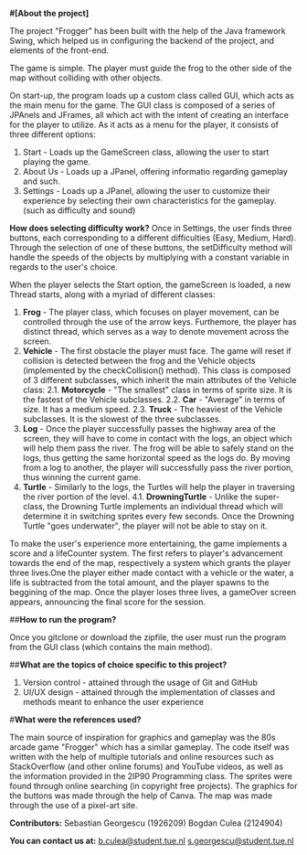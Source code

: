 **#[About the project]**

The project "Frogger" has been built with the help of the Java framework Swing, which helped us in configuring the backend of the project, and elements of the front-end.

The game is simple. The player must guide the frog to the other side of the map without colliding with other objects.

On start-up, the program loads up a custom class called GUI, which acts as the main menu for the game. The GUI class is composed of a series of JPAnels and JFrames, all which act with the intent of creating an interface for the player to utilize. As it acts as a menu for the player, it consists of three different options:

1. Start - Loads up the GameScreen class, allowing the user to start playing the game.
2. About Us - Loads up a JPanel, offering informatio regarding gameplay and such.
3. Settings - Loads up a JPanel, allowing the user to customize their experience by selecting their own characteristics for the gameplay. (such as difficulty and sound)

**How does selecting difficulty work?**
Once in  Settings, the user finds three buttons, each corresponding to a different difficulties (Easy, Medium, Hard). Through the selection of one of these buttons, the setDifficulty method will handle the speeds of the objects by multiplying with a constant variable in regards to the user's choice.

When the player selects the Start option, the gameScreen is loaded, a new Thread starts, along with a myriad of different classes:

1. **Frog** - The player class, which focuses on player movement, can be controlled through the use of the arrow keys. Furthemore, the player has distinct thread, which serves as a way to denote movement across the screen.
2. **Vehicle** - The first obstacle the player must face. The game will reset if collision is detected between the frog and the Vehicle objects (implemented by the checkCollision() method). This class is composed of 3 different subclasses, which inherit the main attributes of the Vehicle class:
   2.1. **Motorcycle** - "The smallest" class in terms of sprite size. It is the fastest of the Vehicle subclasses.
   2.2. **Car** - "Average" in terms of size. It has a medium speed.
   2.3. **Truck** - The heaviest of the Vehicle subclasses. It is the slowest of the three subclasses.
3. **Log** - Once the player successfully passes the highway area of the screen, they will have to come in contact with the logs, an object which will help them pass the river. The frog will be able to safely stand on the logs, thus getting the same horizontal speed as the logs do. By moving from a log to another, the player will successfully pass the river portion, thus winning the current game.
4. **Turtle** - Similarly to the logs, the Turtles will help the player in traversing the river portion of the level.
   4.1. **DrowningTurtle** - Unlike the super-class, the Drowning Turtle implements an individual thread which will determine it in switching sprites every few seconds. Once the Drowning Turtle "goes underwater", the player will not be able to stay on it.

To make the user's experience more entertaining, the game implements a score and a lifeCounter system. The first refers to player's advancement towards the end of the map, respectively a system which grants the player three lives.One the player either made contact with a vehicle or the water, a life is subtracted from the total amount, and the player spawns to the beggining of the map. Once the player loses three lives, a gameOver screen appears, announcing the final score for the session.

##**How to run the program?**

Once you gitclone or download the zipfile, the user must run the program from the GUI class (which contains the main method).

##**What are the topics of choice specific to this project?**

1. Version control - attained through the usage of Git and GitHub
2. UI/UX design - attained through the implementation of classes and methods meant to enhance the user experience

#**What were the references used?**

The main source of inspiration for graphics and gameplay was the 80s arcade game "Frogger" which has a similar gameplay.
The code itself was written with the help of multiple tutorials and online resources such as StackOverflow (and other online forums) and YouTube videos, as well as the information provided in the 2IP90 Programming class.
The sprites were found through online searching (in copyright free projects).
The graphics for the buttons was made through the help of Canva.
The map was made through the use of a pixel-art site.

**Contributors:**
Sebastian Georgescu (1926209)
Bogdan Culea (2124904)

**You can contact us at:**
b.culea@student.tue.nl
s.georgescu@student.tue.nl
